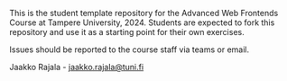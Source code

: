 This is the student template repository for the Advanced Web Frontends Course at Tampere University, 2024. Students are expected to fork this repository and use it as a starting point for their own exercises.

Issues should be reported to the course staff via teams or email.

Jaakko Rajala - jaakko.rajala@tuni.fi
